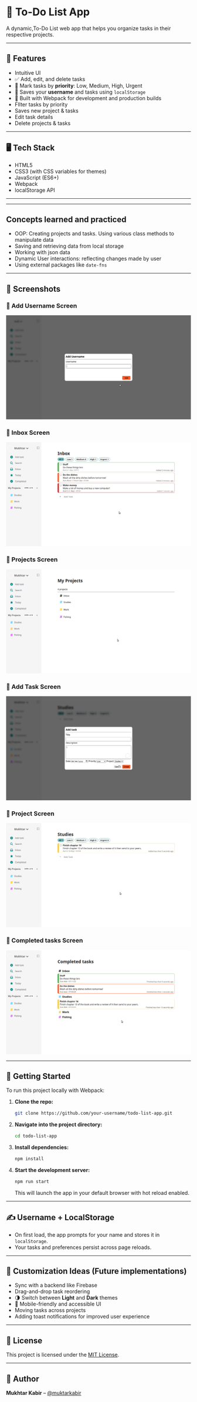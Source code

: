 # 📝 To-Do List App

A dynamic,To-Do List web app that helps you organize tasks in their respective projects.

---

## 🚀 Features

* Intuitive UI
* ✅ Add, edit, and delete tasks
* 🎯 Mark tasks by **priority**: Low, Medium, High, Urgent
* 💾 Saves your **username** and tasks using `localStorage`
* 🔄 Built with Webpack for development and production builds
* FIlter tasks by priority
* Saves new project & tasks
* Edit task details
* Delete projects & tasks

---

## 🖥️ Tech Stack

* HTML5
* CSS3 (with CSS variables for themes)
* JavaScript (ES6+)
* Webpack
* localStorage API

---
---

## Concepts learned and practiced

* OOP: Creating projects and tasks. Using various class methods to manipulate data
* Saving and retrieving data from local storage
* Working with json data
* Dynamic User interactions: reflecting changes made by user
* Using external packages like `date-fns`

---

## 📸 Screenshots

### 🧾 Add Username Screen
![Add Username](src/assets/Screenshot_2025-07-09_18-24-03.png)

### 🧾 Inbox Screen
![Inbox](src/assets/Screenshot_2025-07-09_18-27-16.png)

### 🧾 Projects Screen
![Projects](src/assets/Screenshot_2025-07-09_18-27-38.png)

### 🧾 Add Task Screen
![Add Task](src/assets/Screenshot_2025-07-09_18-28-05.png)

### 🧾 Project Screen
![Project](src/assets/Screenshot_2025-07-09_18-29-14.png)

### 🧾 Completed tasks Screen
![Completed Tasks](src/assets/Screenshot_2025-07-09_18-29-42.png)

---

## 🔧 Getting Started

To run this project locally with Webpack:

1. **Clone the repo:**

   ```bash
   git clone https://github.com/your-username/todo-list-app.git
   ```

2. **Navigate into the project directory:**

   ```bash
   cd todo-list-app
   ```

3. **Install dependencies:**

   ```bash
   npm install
   ```

4. **Start the development server:**

   ```bash
   npm run start
   ```

   This will launch the app in your default browser with hot reload enabled.


---


## ✍️ Username + LocalStorage

* On first load, the app prompts for your name and stores it in `localStorage`.
* Your tasks and preferences persist across page reloads.

---

## 🌈 Customization Ideas (Future implementations)

* Sync with a backend like Firebase
* Drag-and-drop task reordering
* 🌗 Switch between **Light** and **Dark** themes
* 📱 Mobile-friendly and accessible UI
* Moving tasks across projects
* Adding toast notifications for improved user experience
  
  

---

## 📃 License

This project is licensed under the [MIT License](LICENSE).

---

## 👤 Author

**Mukhtar Kabir** – [@muktarkabir](https://github.com/muktarkabir)
